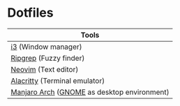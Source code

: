 # Dotfiles

| Tools						      |
|-----------------------------------------------------|
| [i3][] (Window manager)                     	      |
| [Ripgrep][] (Fuzzy finder)			      |
| [Neovim][] (Text editor)                    	      |
| [Alacritty][] (Terminal emulator)           	      |
| [Manjaro Arch][] ([GNOME][] as desktop environment) |

[i3]: https://i3wm.org/
[Neovim]: https://neovim.io/
[Alacritty]: https://alacritty.org/
[Manjaro Arch]: https://manjaro.org/
[GNOME]: https://www.gnome.org/
[Ripgrep]: https://github.com/BurntSushi/ripgrep
